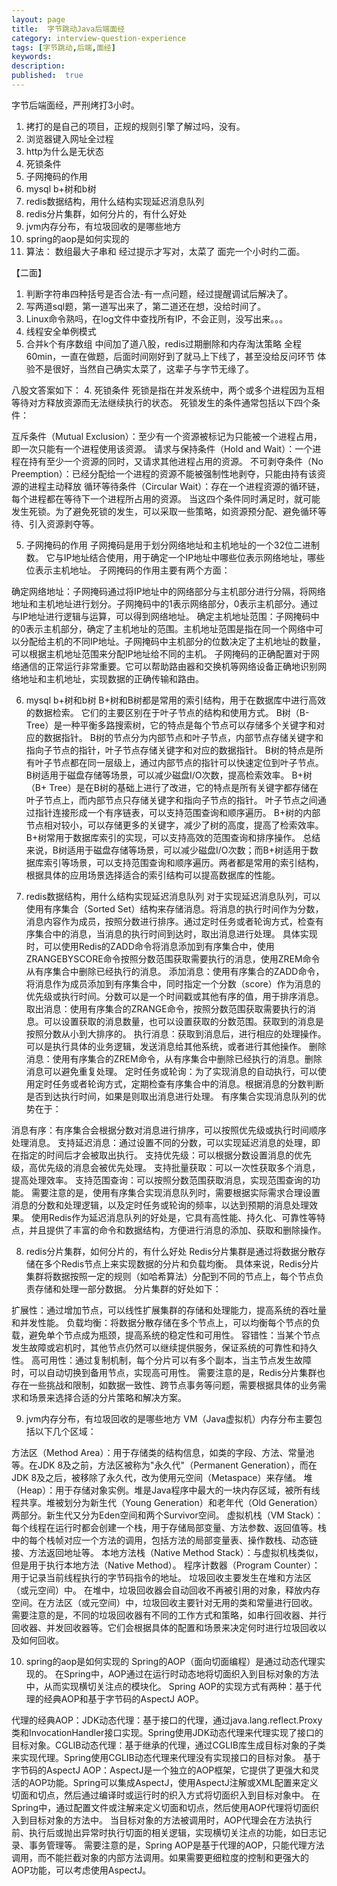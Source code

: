 ```yaml
---
layout: page
title:  字节跳动Java后端面经
category: interview-question-experience
tags: [字节跳动,后端,面经]
keywords:
description:
published:  true
---
```


字节后端面经，严刑烤打3小时。
1. 拷打的是自己的项目，正规的规则引擎了解过吗，没有。
2. 浏览器键入网址全过程
3. http为什么是无状态
4. 死锁条件
5. 子网掩码的作用
6. mysql b+树和b树
7. redis数据结构，用什么结构实现延迟消息队列
8. redis分片集群，如何分片的，有什么好处
9. jvm内存分布，有垃圾回收的是哪些地方
10. spring的aop是如何实现的
11. 算法： 数组最大子串和 经过提示才写对，太菜了
    面完一个小时约二面。

【二面】
1. 判断字符串四种括号是否合法-有一点问题，经过提醒调试后解决了。
2. 写两道sql题，第一道写出来了，第二道还在想，没给时间了。
3. Linux命令熟吗，在log文件中查找所有IP，不会正则，没写出来。。。
4. 线程安全单例模式
5. 合并k个有序数组
   中间加了道八股，redis过期删除和内存淘汰策略
   全程60min，一直在做题，后面时间刚好到了就马上下线了，甚至没给反问环节
   体验不是很好，当然自己确实太菜了，这辈子与字节无缘了。

八股文答案如下：
4. 死锁条件
   死锁是指在并发系统中，两个或多个进程因为互相等待对方释放资源而无法继续执行的状态。
   死锁发生的条件通常包括以下四个条件：

互斥条件（Mutual Exclusion）：至少有一个资源被标记为只能被一个进程占用，即一次只能有一个进程使用该资源。
请求与保持条件（Hold and Wait）：一个进程在持有至少一个资源的同时，又请求其他进程占用的资源。
不可剥夺条件（No Preemption）：已经分配给一个进程的资源不能被强制性地剥夺，只能由持有该资源的进程主动释放
循环等待条件（Circular Wait）：存在一个进程资源的循环链，每个进程都在等待下一个进程所占用的资源。
当这四个条件同时满足时，就可能发生死锁。为了避免死锁的发生，可以采取一些策略，如资源预分配、避免循环等待、引入资源剥夺等。


5. 子网掩码的作用
   子网掩码是用于划分网络地址和主机地址的一个32位二进制数。
   它与IP地址结合使用，用于确定一个IP地址中哪些位表示网络地址，哪些位表示主机地址。
   子网掩码的作用主要有两个方面：

确定网络地址：子网掩码通过将IP地址中的网络部分与主机部分进行分隔，将网络地址和主机地址进行划分。子网掩码中的1表示网络部分，0表示主机部分。通过与IP地址进行逻辑与运算，可以得到网络地址。
确定主机地址范围：子网掩码中的0表示主机部分，确定了主机地址的范围。主机地址范围是指在同一个网络中可以分配给主机的不同IP地址。子网掩码中主机部分的位数决定了主机地址的数量，可以根据主机地址范围来分配IP地址给不同的主机。
子网掩码的正确配置对于网络通信的正常运行非常重要。它可以帮助路由器和交换机等网络设备正确地识别网络地址和主机地址，实现数据的正确传输和路由。


6. mysql b+树和b树
   B+树和B树都是常用的索引结构，用于在数据库中进行高效的数据检索。
   它们的主要区别在于叶子节点的结构和使用方式。
   B树（B-Tree）是一种平衡多路搜索树，它的特点是每个节点可以存储多个关键字和对应的数据指针。
   B树的节点分为内部节点和叶子节点，内部节点存储关键字和指向子节点的指针，叶子节点存储关键字和对应的数据指针。
   B树的特点是所有叶子节点都在同一层级上，通过内部节点的指针可以快速定位到叶子节点。
   B树适用于磁盘存储等场景，可以减少磁盘I/O次数，提高检索效率。
   B+树（B+ Tree）是在B树的基础上进行了改进，它的特点是所有关键字都存储在叶子节点上，而内部节点只存储关键字和指向子节点的指针。
   叶子节点之间通过指针连接形成一个有序链表，可以支持范围查询和顺序遍历。
   B+树的内部节点相对较小，可以存储更多的关键字，减少了树的高度，提高了检索效率。B+树常用于数据库索引的实现，可以支持高效的范围查询和排序操作。
   总结来说，B树适用于磁盘存储等场景，可以减少磁盘I/O次数；而B+树适用于数据库索引等场景，可以支持范围查询和顺序遍历。两者都是常用的索引结构，根据具体的应用场景选择适合的索引结构可以提高数据库的性能。


7. redis数据结构，用什么结构实现延迟消息队列
   对于实现延迟消息队列，可以使用有序集合（Sorted Set）结构来存储消息。将消息的执行时间作为分数，消息内容作为成员，按照分数进行排序。通过定时任务或者轮询方式，检查有序集合中的消息，当消息的执行时间到达时，取出消息进行处理。
   具体实现时，可以使用Redis的ZADD命令将消息添加到有序集合中，使用ZRANGEBYSCORE命令按照分数范围获取需要执行的消息，使用ZREM命令从有序集合中删除已经执行的消息。
   添加消息：使用有序集合的ZADD命令，将消息作为成员添加到有序集合中，同时指定一个分数（score）作为消息的优先级或执行时间。分数可以是一个时间戳或其他有序的值，用于排序消息。
   取出消息：使用有序集合的ZRANGE命令，按照分数范围获取需要执行的消息。可以设置获取的消息数量，也可以设置获取的分数范围。获取到的消息是按照分数从小到大排序的。
   执行消息：获取到消息后，进行相应的处理操作。可以是执行具体的业务逻辑，发送消息给其他系统，或者进行其他操作。
   删除消息：使用有序集合的ZREM命令，从有序集合中删除已经执行的消息。删除消息可以避免重复处理。
   定时任务或轮询：为了实现消息的自动执行，可以使用定时任务或者轮询方式，定期检查有序集合中的消息。根据消息的分数判断是否到达执行时间，如果是则取出消息进行处理。
   有序集合实现消息队列的优势在于：

消息有序：有序集合会根据分数对消息进行排序，可以按照优先级或执行时间顺序处理消息。
支持延迟消息：通过设置不同的分数，可以实现延迟消息的处理，即在指定的时间后才会被取出执行。
支持优先级：可以根据分数设置消息的优先级，高优先级的消息会被优先处理。
支持批量获取：可以一次性获取多个消息，提高处理效率。
支持范围查询：可以按照分数范围获取消息，实现范围查询的功能。
需要注意的是，使用有序集合实现消息队列时，需要根据实际需求合理设置消息的分数和处理逻辑，以及定时任务或轮询的频率，以达到预期的消息处理效果。
使用Redis作为延迟消息队列的好处是，它具有高性能、持久化、可靠性等特点，并且提供了丰富的命令和数据结构，方便进行消息的添加、获取和删除操作。


8. redis分片集群，如何分片的，有什么好处
   Redis分片集群是通过将数据分散存储在多个Redis节点上来实现数据的分片和负载均衡。
   具体来说，Redis分片集群将数据按照一定的规则（如哈希算法）分配到不同的节点上，每个节点负责存储和处理一部分数据。
   分片集群的好处如下：

扩展性：通过增加节点，可以线性扩展集群的存储和处理能力，提高系统的吞吐量和并发性能。
负载均衡：将数据分散存储在多个节点上，可以均衡每个节点的负载，避免单个节点成为瓶颈，提高系统的稳定性和可用性。
容错性：当某个节点发生故障或宕机时，其他节点仍然可以继续提供服务，保证系统的可靠性和持久性。
高可用性：通过复制机制，每个分片可以有多个副本，当主节点发生故障时，可以自动切换到备用节点，实现高可用性。
需要注意的是，Redis分片集群也存在一些挑战和限制，如数据一致性、跨节点事务等问题，需要根据具体的业务需求和场景来选择合适的分片策略和解决方案。


9. jvm内存分布，有垃圾回收的是哪些地方
   VM（Java虚拟机）内存分布主要包括以下几个区域：

方法区（Method Area）：用于存储类的结构信息，如类的字段、方法、常量池等。在JDK 8及之前，方法区被称为"永久代"（Permanent Generation），而在JDK 8及之后，被移除了永久代，改为使用元空间（Metaspace）来存储。
堆（Heap）：用于存储对象实例。堆是Java程序中最大的一块内存区域，被所有线程共享。堆被划分为新生代（Young Generation）和老年代（Old Generation）两部分。新生代又分为Eden空间和两个Survivor空间。
虚拟机栈（VM Stack）：每个线程在运行时都会创建一个栈，用于存储局部变量、方法参数、返回值等。栈中的每个栈帧对应一个方法的调用，包括方法的局部变量表、操作数栈、动态链接、方法返回地址等。
本地方法栈（Native Method Stack）：与虚拟机栈类似，但是用于执行本地方法（Native Method）。
程序计数器（Program Counter）：用于记录当前线程执行的字节码指令的地址。
垃圾回收主要发生在堆和方法区（或元空间）中。
在堆中，垃圾回收器会自动回收不再被引用的对象，释放内存空间。在方法区（或元空间）中，垃圾回收主要针对无用的类和常量进行回收。
需要注意的是，不同的垃圾回收器有不同的工作方式和策略，如串行回收器、并行回收器、并发回收器等。它们会根据具体的配置和场景来决定何时进行垃圾回收以及如何回收。


10. spring的aop是如何实现的
    Spring的AOP（面向切面编程）是通过动态代理实现的。
    在Spring中，AOP通过在运行时动态地将切面织入到目标对象的方法中，从而实现横切关注点的模块化。
    Spring AOP的实现方式有两种：基于代理的经典AOP和基于字节码的AspectJ AOP。

代理的经典AOP：JDK动态代理：基于接口的代理，通过java.lang.reflect.Proxy类和InvocationHandler接口实现。Spring使用JDK动态代理来代理实现了接口的目标对象。CGLIB动态代理：基于继承的代理，通过CGLIB库生成目标对象的子类来实现代理。Spring使用CGLIB动态代理来代理没有实现接口的目标对象。
基于字节码的AspectJ AOP：AspectJ是一个独立的AOP框架，它提供了更强大和灵活的AOP功能。Spring可以集成AspectJ，使用AspectJ注解或XML配置来定义切面和切点，然后通过编译时或运行时的织入方式将切面织入到目标对象中。
在Spring中，通过配置文件或注解来定义切面和切点，然后使用AOP代理将切面织入到目标对象的方法中。
当目标对象的方法被调用时，AOP代理会在方法执行前、执行后或抛出异常时执行切面的相关逻辑，实现横切关注点的功能，如日志记录、事务管理等。
需要注意的是，Spring AOP是基于代理的AOP，只能代理方法调用，而不能拦截对象的内部方法调用。如果需要更细粒度的控制和更强大的AOP功能，可以考虑使用AspectJ。





